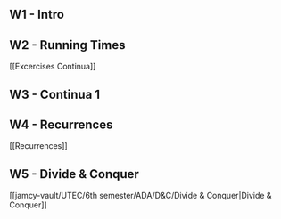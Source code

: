 ## W1 - Intro
## W2 - Running Times
[[Excercises Continua]]
## W3 - Continua 1

## W4 - Recurrences
[[Recurrences]]
## W5 - Divide & Conquer
[[jamcy-vault/UTEC/6th semester/ADA/D&C/Divide & Conquer|Divide & Conquer]]